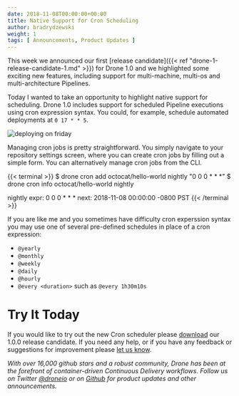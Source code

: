 ```yaml
---
date: 2018-11-08T00:00:00+00:00
title: Native Support for Cron Scheduling
author: bradrydzewski
weight: 1
tags: [ Announcements, Product Updates ]
---
```


This week we announced our first [release candidate]({{< ref "drone-1-release-candidate-1.md" >}}) for Drone 1.0 and we highlighted some exciting new features, including support for multi-machine, multi-os and multi-architecture Pipelines.

Today I wanted to take an opportunity to highlight native support for scheduling. Drone 1.0 includes support for scheduled Pipeline executions using cron expression syntax. You could, for example, schedule automated deployments at `0 17 * * 5`.

![deploying on friday](/images/deploy_on_friday_meme.jpg)

Managing cron jobs is pretty straightforward. You simply navigate to your repository settings screen, where you can create cron jobs by filling out a simple form. You can alternatively manage cron jobs from the CLI.

{{< terminal >}}
$ drone cron add octocat/hello-world nightly "0 0 0 * * *"
$ drone cron info octocat/hello-world nightly

nightly 
expr: 0 0 0 * * *
next: 2018-11-08 00:00:00 -0800 PST
{{< /terminal >}}

If you are like me and you sometimes have difficulty cron experssion syntax you may use one of several pre-defined schedules in place of a cron expression:

* `@yearly`
* `@monthly`
* `@weekly`
* `@daily`
* `@hourly`
* `@every <duration>` such as `@every 1h30m10s`

# Try It Today

If you would like to try out the new Cron scheduler please [download](https://readme.drone.io) our 1.0.0 release candidate. If you need any help, or if you have any feedback or suggestions for improvement please [let us know](https://discourse.drone.io).


_With over 16,000 github stars and a robust community, Drone has been at the forefront of container-driven Continuous Delivery workflows. Follow us on Twitter [@droneio](https://twitter.com/droneio) or on [Github](https://github.com/drone) for product updates and other announcements._